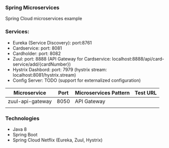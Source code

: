 ### Spring Microservices
Spring Cloud microservices example

### Services:
- Eureka (Service Discovery): 
  port:8761 
- Cardservice: port: 8081
- Cardholder: port: 8082
- Zuul: port: 8888 (API Gateway for Cardservice: localhost:8888/api/card-service/add/{cardNumber})
- Hystrix Dashbord: port: 7979 (hystrix stream: localhost:8081/hystrix.stream)
- Config Server: TODO (support for externalized configuration)

| Microservice                             | Port | Microservices Pattern  | Test URL        |
| ---------------------------------------- | ---- | ---------------------- | --------------- |
| zuul-api-gateway                         | 8050 | API Gateway            |                 |
|                                          |      |                        |                 |

### Technologies
- Java 8
- Spring Boot
- Spring Cloud Netflix (Eureka, Zuul, Hystrix)




